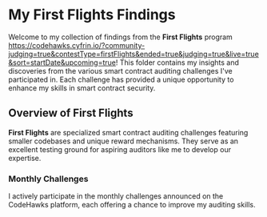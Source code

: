 # My First Flights Findings

Welcome to my collection of findings from the **First Flights** program https://codehawks.cyfrin.io/?community-judging=true&contestType=firstFlights&ended=true&judging=true&live=true&sort=startDate&upcoming=true! This folder contains my insights and discoveries from the various smart contract auditing challenges I've participated in. Each challenge has provided a unique opportunity to enhance my skills in smart contract security.

## Overview of First Flights

**First Flights** are specialized smart contract auditing challenges featuring smaller codebases and unique reward mechanisms. They serve as an excellent testing ground for aspiring auditors like me to develop our expertise.

### Monthly Challenges

I actively participate in the monthly challenges announced on the CodeHawks platform, each offering a chance to improve my auditing skills.
